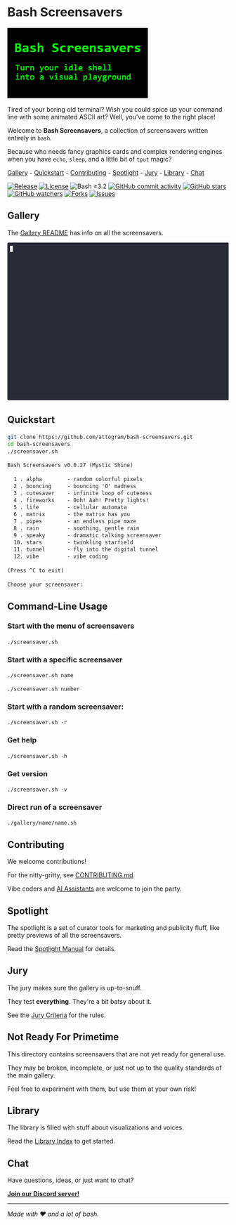 # Bash Screensavers

![Logo](spotlight/logos/logo.320x160.png)

Tired of your boring old terminal?
Wish you could spice up your command line with some animated ASCII art?
Well, you've come to the right place!

Welcome to **Bash Screensavers**, a collection of screensavers written entirely in `bash`.

Because who needs fancy graphics cards and complex rendering engines
when you have `echo`, `sleep`, and a little bit of `tput` magic?

[Gallery](#gallery) -
[Quickstart](#quickstart) -
[Contributing](#contributing) - 
[Spotlight](#spotlight) -
[Jury](#jury) -
[Library](#library) -
[Chat](#chat)

[![Release](https://img.shields.io/github/v/release/attogram/bash-screensavers?style=flat)](https://github.com/attogram/bash-screensavers/releases)
[![License](https://img.shields.io/github/license/attogram/bash-screensavers?style=flat)](./LICENSE)
![Bash ≥3.2](https://img.shields.io/badge/bash-%3E=3.2-blue?style=flat)
[![GitHub commit activity](https://img.shields.io/github/commit-activity/t/attogram/bash-screensavers?style=flat)](https://github.com/attogram/bash-screensavers/commits/main/)
[![GitHub stars](https://img.shields.io/github/stars/attogram/bash-screensavers?style=flat)](https://github.com/attogram/bash-screensavers/stargazers)
[![GitHub watchers](https://img.shields.io/github/watchers/attogram/bash-screensavers?style=flat)](https://github.com/attogram/bash-screensavers/watchers)
[![Forks](https://img.shields.io/github/forks/attogram/bash-screensavers?style=flat)](https://github.com/attogram/bash-screensavers/forks)
[![Issues](https://img.shields.io/github/issues/attogram/bash-screensavers?style=flat)](https://github.com/attogram/bash-screensavers/issues)

## Gallery

The [Gallery README](./gallery/README.md) has info on all the screensavers.

[![Matrix](gallery/matrix/matrix.gif)](./gallery/README.md)

## Quickstart

```bash
git clone https://github.com/attogram/bash-screensavers.git
cd bash-screensavers
./screensaver.sh
```
```
Bash Screensavers v0.0.27 (Mystic Shine)

  1 . alpha        - random colorful pixels
  2 . bouncing     - bouncing 'O' madness
  3 . cutesaver    - infinite loop of cuteness
  4 . fireworks    - Ooh! Aah! Pretty lights!
  5 . life         - cellular automata
  6 . matrix       - the matrix has you
  7 . pipes        - an endless pipe maze
  8 . rain         - soothing, gentle rain
  9 . speaky       - dramatic talking screensaver
  10. stars        - twinkling starfield
  11. tunnel       - fly into the digital tunnel
  12. vibe         - vibe coding

(Press ^C to exit)

Choose your screensaver:
```

## Command-Line Usage

### Start with the menu of screensavers
`./screensaver.sh`

### Start with a specific screensaver

`./screensaver.sh name`

`./screensaver.sh number`

### Start with a random screensaver:

`./screensaver.sh -r`

### Get help

`./screensaver.sh -h`

### Get version

`./screensaver.sh -v`

### Direct run of a screensaver

`./gallery/name/name.sh`

## Contributing

We welcome contributions!

For the nitty-gritty, see [CONTRIBUTING.md](./CONTRIBUTING.md).

Vibe coders and [AI Assistants](./AGENTS.md) are welcome to join the party.

## Spotlight

The spotlight is a set of curator tools for marketing and publicity fluff,
like pretty previews of all the screensavers.

Read the [Spotlight Manual](./spotlight/README.md) for details.

## Jury

The jury makes sure the gallery is up-to-snuff. 

They test **everything**. They're a bit batsy about it.

See the [Jury Criteria](./jury/README.md) for the rules.

## Not Ready For Primetime

This directory contains screensavers that are not yet ready for general use.

They may be broken, incomplete, or just not up to the quality standards of the main gallery.

Feel free to experiment with them, but use them at your own risk!

## Library

The library is filled with stuff about visualizations and voices.

Read the [Library Index](./library/README.md) to get started.

## Chat

Have questions, ideas, or just want to chat? 

[**Join our Discord server!**](https://discord.gg/BGQJCbYVBa)


---

*Made with ❤️ and a lot of bash.*
 
 
 
 
 
 
 
 
 
 
 
